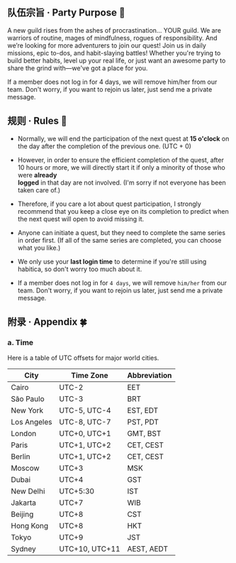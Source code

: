 ## 队伍宗旨 · Party Purpose :star2:

A new guild rises from the ashes of procrastination… YOUR guild. We are warriors of routine, mages of mindfulness, rogues of responsibility. And we’re looking for more adventurers to join our quest! Join us in daily missions, epic to-dos, and habit-slaying battles! Whether you're trying to build better habits, level up your real life, or just want an awesome party to share the grind with—we've got a place for you.

If a member does not log in for 4 days, we will remove him/her from our team. Don't worry, if you want to rejoin us later, just send me a private message.

## 规则 · Rules :traffic_light:

 * Normally, we will end the participation of the next quest at **15 o'clock** on the day after the completion of the previous one. (UTC + 0)

 * However, in order to ensure the efficient completion of the quest, after 10 hours or more, we will directly start it if only a minority of those who were **already   
   logged** in that day are not involved. (I'm sorry if not everyone has been taken care of.)

 * Therefore, if you care a lot about quest participation, I strongly recommend that you keep a close eye on its completion to predict when the next quest will open to 
   avoid missing it.

 * Anyone can initiate a quest, but they need to complete the same series in order first. (If all of the same series are completed, you can choose what you like.)

 * We only use your **last login time** to determine if you're still using habitica, so don't worry too much about it.

 * If a member does not log in for `4 days`, we will remove `him/her` from our team. Don't worry, if you want to rejoin us later, just send me a private message.

## 附录 · Appendix :four_leaf_clover:

### a. Time

Here is a table of UTC offsets for major world cities.

| City          | Time Zone                     | Abbreviation          |
|---------------|-------------------------------|-----------------------|
| Cairo         | UTC-2                         | EET                   |
| São Paulo     | UTC-3                         | BRT                   |
| New York      | UTC-5, UTC-4     | EST, EDT              |
| Los Angeles    | UTC-8, UTC-7     | PST, PDT              |
| London        | UTC+0, UTC+1     | GMT, BST              |
| Paris         | UTC+1, UTC+2    | CET, CEST             |
| Berlin        | UTC+1, UTC+2    | CET, CEST             |
| Moscow        | UTC+3                         | MSK                   |
| Dubai         | UTC+4                         | GST                   |
| New Delhi     | UTC+5:30                     | IST                   |
| Jakarta       | UTC+7                         | WIB                   |
| Beijing       | UTC+8                         | CST                   |
| Hong Kong     | UTC+8                         | HKT                   |
| Tokyo         | UTC+9                         | JST                   |
| Sydney        | UTC+10, UTC+11 | AEST, AEDT            |
